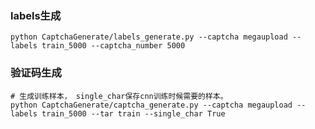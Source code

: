 ### labels生成
```shell
python CaptchaGenerate/labels_generate.py --captcha megaupload --labels train_5000 --captcha_number 5000
```
### 验证码生成
```shell
# 生成训练样本， single_char保存cnn训练时候需要的样本。
python CaptchaGenerate/captcha_generate.py --captcha megaupload --labels train_5000 --tar train --single_char True
```